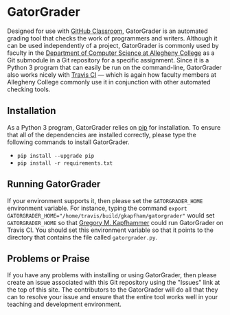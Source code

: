 # GatorGrader

Designed for use with [GitHub Classroom](https://classroom.github.com/),
GatorGrader is an automated grading tool that checks the work of programmers and
writers. Although it can be used independently of a project, GatorGrader is
commonly used by faculty in the [Department of Computer Science at Allegheny
College](https://github.com/Allegheny-Computer-Science) as a Git submodule in a
Git repository for a specific assignment. Since it is a Python 3 program that
can easily be run on the command-line, GatorGrader also works nicely with
[Travis CI](https://travis-ci.com/) &mdash; which is again how faculty members
at Allegheny College commonly use it in conjunction with other automated
checking tools.

## Installation

As a Python 3 program, GatorGrader relies on
[pip](https://pip.pypa.io/en/stable/installing/) for installation. To ensure
that all of the dependencies are installed correctly, please type
the following commands to install GatorGrader.

- `pip install --upgrade pip`
- `pip install -r requirements.txt`

## Running GatorGrader

If your environment supports it, then please set the `GATORGRADER_HOME`
environment variable. For instance, typing the command `export
GATORGRADER_HOME="/home/travis/build/gkapfham/gatorgrader"` would set
`GATORGRADER_HOME` so that [Gregory M.
Kapfhammer](http://www.cs.allegheny.edu/sites/gkapfham) could run GatorGrader on
Travis CI. You should set this environment variable so that it points to the
directory that contains the file called `gatorgrader.py`.

## Problems or Praise

If you have any problems with installing or using GatorGrader, then please
create an issue associated with this Git repository using the "Issues" link at
the top of this site. The contributors to the GatorGrader will do all that they
can to resolve your issue and ensure that the entire tool works well in your
teaching and development environment.
